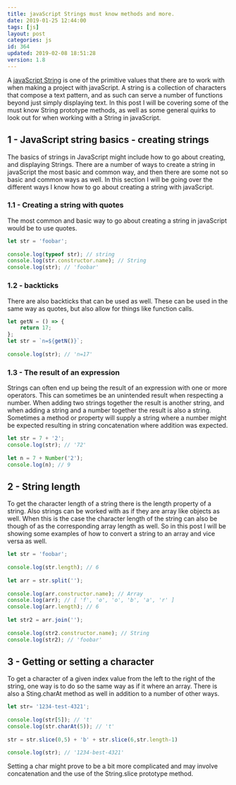 ```yaml
---
title: javaScript Strings must know methods and more.
date: 2019-01-25 12:44:00
tags: [js]
layout: post
categories: js
id: 364
updated: 2019-02-08 18:51:28
version: 1.8
---
```


A [javaScript String](https://developer.mozilla.org/en-US/docs/Web/JavaScript/Reference/Global_Objects/String) is one of the primitive values that there are to work with when making a project with javaScript. A string is a collection of characters that compose a text pattern, and as such can serve a number of functions beyond just simply displaying text. In this post I will be covering some of the must know String prototype methods, as well as some general quirks to look out for when working with a String in javaScript.

<!-- more -->


## 1 - JavaScript string basics - creating strings

The basics of strings in JavaScript might include how to go about creating, and displaying Strings. There are a number of ways to create a string in javaScript the most basic and common way, and then there are some not so basic and common ways as well. In this section I will be going over the different ways I know how to go about creating a string with javaScript.

### 1.1 - Creating a string with quotes

The most common and basic way to go about creating a string in javaScript would be to use quotes.

```js
let str = 'foobar';
 
console.log(typeof str); // string
console.log(str.constructor.name); // String
console.log(str); // 'foobar'
```

### 1.2 - backticks

There are also backticks that can be used as well. These can be used in the same way as quotes, but also allow for things like function calls.

```js
let getN = () => {
    return 17;
};
let str = `n=${getN()}`;
 
console.log(str); // 'n=17'
```

### 1.3 - The result of an expression

Strings can often end up being the result of an expression with one or more operators. This can sometimes be an unintended result when respecting a number. When adding two strings together the result is another string, and when adding a string and a number together the result is also a string. Sometimes a method or property will supply a string where a number might be expected resulting in string concatenation where addition was expected. 

```js
let str = 7 + '2';
console.log(str); // '72'
 
let n = 7 + Number('2');
console.log(n); // 9
```

## 2 - String length

To get the character length of a string there is the length property of a string. Also strings can be worked with as if they are array like objects as well. When this is the case the character length of the string can also be though of as the corresponding array length as well. So in this post I will be showing some examples of how to convert a string to an array and vice versa as well.

```js
let str = 'foobar';
 
console.log(str.length); // 6
 
let arr = str.split('');
 
console.log(arr.constructor.name); // Array
console.log(arr); // [ 'f', 'o', 'o', 'b', 'a', 'r' ]
console.log(arr.length); // 6
 
let str2 = arr.join('');
 
console.log(str2.constructor.name); // String
console.log(str2); // 'foobar'
```

## 3 - Getting or setting a character

To get a character of a given index value from the left to the right of the string, one way is to do so the same way as if it where an array. There is also a Sting.charAt method as well in addition to a number of other ways.

```js
let str= '1234-test-4321';
 
console.log(str[5]); // 't'
console.log(str.charAt(5)); // 't'
 
str = str.slice(0,5) + 'b' + str.slice(6,str.length-1)
 
console.log(str); // '1234-best-4321'
```

Setting a char might prove to be a bit more complicated and may involve concatenation and the use of the String.slice prototype method.